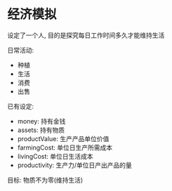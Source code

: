 # 经济模拟

设定了一个人, 目的是探究每日工作时间多久才能维持生活

日常活动:

- 种植
- 生活
- 消费
- 出售

已有设定:

- money: 持有金钱
- assets: 持有物质
- productValue: 生产产品单位价值
- farmingCost: 单位日生产所需成本
- livingCost: 单位日生活成本
- productivity: 生产力/单位日产出产品的量

目标: 物质不为零(维持生活)
